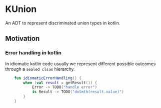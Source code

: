 # KUnion

An ADT to represent discriminated union types in kotlin.

## Motivation

### Error handling in kotlin

In idiomatic kotlin code usually we represent different possible outcomes through a `sealed clsas` hierarchy.
```kotlin
    fun idiomaticErrorHandling() {
        when (val result = getResult()) {
            Error -> TODO("handle error")
            is Result -> TODO("doSmth(result.value)")
        }
    }
```